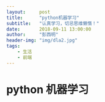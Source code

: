 ```yaml
---
layout:     post
title:      "python机器学习"
subtitle:   "认真学习，切忌思维懒惰！"
date:       2018-09-11 13:00:00
author:     "彭西明"
header-img: "img/dla2.jpg"
tags:
    - 生活
    - 前端
---
```


# python 机器学习